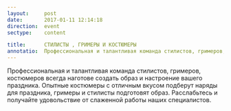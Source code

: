 ```yaml
---
layout:     post
date:       2017-01-11 12:14:18
direction:  event
sectype:    content

title:      СТИЛИСТЫ , ГРИМЕРЫ И КОСТЮМЕРЫ   
annotatio:  Профессиональная и талантливая команда стилистов, гримеров, костюмеров всегда наготове создать образ и настроение вашего праздника. Опытные костюмеры с отличным вкусом подберут наряды для праздника, гримеры и стилисты подготовят образ. Расслабьтесь и получайте удовольствие от слаженной работы наших специалистов.
---
```


Профессиональная и талантливая команда стилистов, гримеров, костюмеров всегда наготове создать образ и настроение вашего праздника. Опытные костюмеры с отличным вкусом подберут наряды для праздника, гримеры и стилисты подготовят образ. Расслабьтесь и получайте удовольствие от слаженной работы наших специалистов.